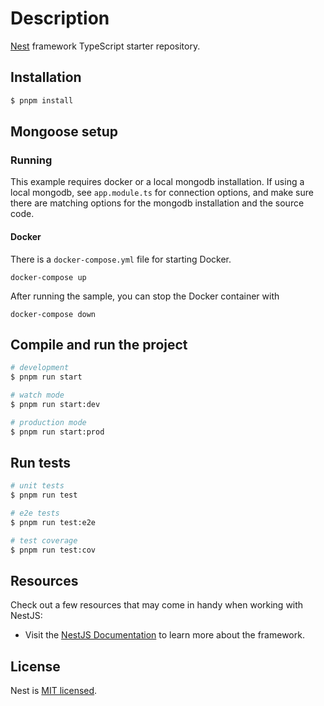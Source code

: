 
# Description

[Nest](https://github.com/nestjs/nest) framework TypeScript starter repository.

## Installation

```bash
$ pnpm install
```
## Mongoose setup

### Running

This example requires docker or a local mongodb installation.  If using a local mongodb, see `app.module.ts` for connection options, 
and make sure there are matching options for the mongodb installation and the source code.

#### Docker

There is a `docker-compose.yml` file for starting Docker.

`docker-compose up`

After running the sample, you can stop the Docker container with

`docker-compose down`


## Compile and run the project

```bash
# development
$ pnpm run start

# watch mode
$ pnpm run start:dev

# production mode
$ pnpm run start:prod
```

## Run tests

```bash
# unit tests
$ pnpm run test

# e2e tests
$ pnpm run test:e2e

# test coverage
$ pnpm run test:cov
```

## Resources

Check out a few resources that may come in handy when working with NestJS:

- Visit the [NestJS Documentation](https://docs.nestjs.com) to learn more about the framework.


## License

Nest is [MIT licensed](https://github.com/nestjs/nest/blob/master/LICENSE).
